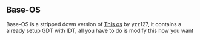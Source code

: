 ## Βase-ΟS
Βase-ΟS is a stripped down version of [Τhis os](https://github.com/yzz127/osdev) by yzz127, it contains a already setup GDΤ with ΙDΤ, all you have to do is modify this how you want